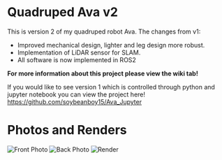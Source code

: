 # Quadruped Ava v2

This is version 2 of my quadruped robot Ava. The changes from v1:
- Improved mechanical design, lighter and leg design more robust.
- Implementation of LiDAR sensor for SLAM.
- All software is now implemented in ROS2

**For more information about this project please view the wiki tab!**

If you would like to see version 1 which is controlled through python and jupyter notebook you can view the project here! 
https://github.com/soybeanboy15/Ava_Jupyter

# Photos and Renders

![Front Photo](https://raw.githubusercontent.com/soybeanboy15/dev_ava/master/assets/FrontPhoto.png)
![Back Photo](https://raw.githubusercontent.com/soybeanboy15/dev_ava/master/assets/BackPhoto.png)
![Render](https://raw.githubusercontent.com/soybeanboy15/dev_ava/master/assets/RenderAva.png)




